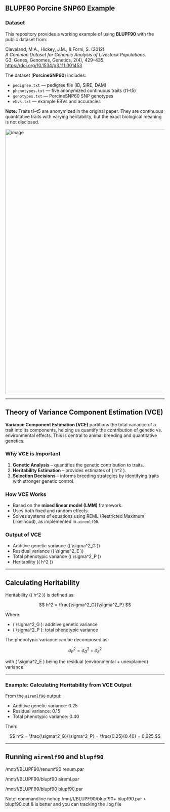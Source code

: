 ## BLUPF90 Porcine SNP60 Example

### Dataset

This repository provides a working example of using **BLUPF90** with the public dataset from:

Cleveland, M.A., Hickey, J.M., & Forni, S. (2012).  
*A Common Dataset for Genomic Analysis of Livestock Populations.*  
G3: Genes, Genomes, Genetics, 2(4), 429–435.  
https://doi.org/10.1534/g3.111.001453

The dataset (**PorcineSNP60**) includes:

- `pedigree.txt` — pedigree file (ID, SIRE, DAM)  
- `phenotypes.txt` — five anonymized continuous traits (t1–t5)  
- `genotypes.txt` — PorcineSNP60 SNP genotypes  
- `ebvs.txt` — example EBVs and accuracies  

**Note:** Traits t1–t5 are anonymized in the original paper. They are continuous quantitative traits with varying heritability, but the exact biological meaning is not disclosed.

<img width="1873" height="835" alt="image" src="https://github.com/user-attachments/assets/c25ed0de-63b5-42b9-b911-9bddb1e5b06a" />

---

## Theory of Variance Component Estimation (VCE)

**Variance Component Estimation (VCE)** partitions the total variance of a trait into its components, helping us quantify the contribution of genetic vs. environmental effects. This is central to animal breeding and quantitative genetics.

### Why VCE is Important
1. **Genetic Analysis** – quantifies the genetic contribution to traits.  
2. **Heritability Estimation** – provides estimates of \( h^2 \).  
3. **Selection Decisions** – informs breeding strategies by identifying traits with stronger genetic control.  

### How VCE Works
- Based on the **mixed linear model (LMM)** framework.  
- Uses both fixed and random effects.  
- Solves systems of equations using REML (Restricted Maximum Likelihood), as implemented in `airemlf90`.  

### Output of VCE
- Additive genetic variance (\( \sigma^2_G \))  
- Residual variance (\( \sigma^2_E \))  
- Total phenotypic variance (\( \sigma^2_P \))  
- Heritability (\( h^2 \))  

---

## Calculating Heritability

Heritability (\( h^2 \)) is defined as:

$$
h^2 = \frac{\sigma^2_G}{\sigma^2_P}
$$

Where:

- \( \sigma^2_G \): additive genetic variance  
- \( \sigma^2_P \): total phenotypic variance  

The phenotypic variance can be decomposed as:

$$
\sigma^2_P = \sigma^2_G + \sigma^2_E
$$

with \( \sigma^2_E \) being the residual (environmental + unexplained) variance.

---

### Example: Calculating Heritability from VCE Output

From the `airemlf90` output:

- Additive genetic variance: 0.25  
- Residual variance: 0.15  
- Total phenotypic variance: 0.40  

Then:

$$
h^2 = \frac{\sigma^2_G}{\sigma^2_P} = \frac{0.25}{0.40} = 0.625
$$


---

## Running `airemlf90` and `blupf90`

/mnt/f/BLUPF90/renumf90 renum.par


/mnt/f/BLUPF90/blupf90 aireml.par


/mnt/f/BLUPF90/blupf90 blupf90.par

Note: commandline nohup /mnt/f/BLUPF90/blupf90+ blupf90.par > blupf90.out & is better and you can tracking the .log file

